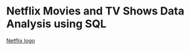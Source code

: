 # Netflix Movies and TV Shows Data Analysis using SQL
[Netflix logo](115480-2560x1440-desktop-hd-netflix-wallpaper-photo.jpg)
